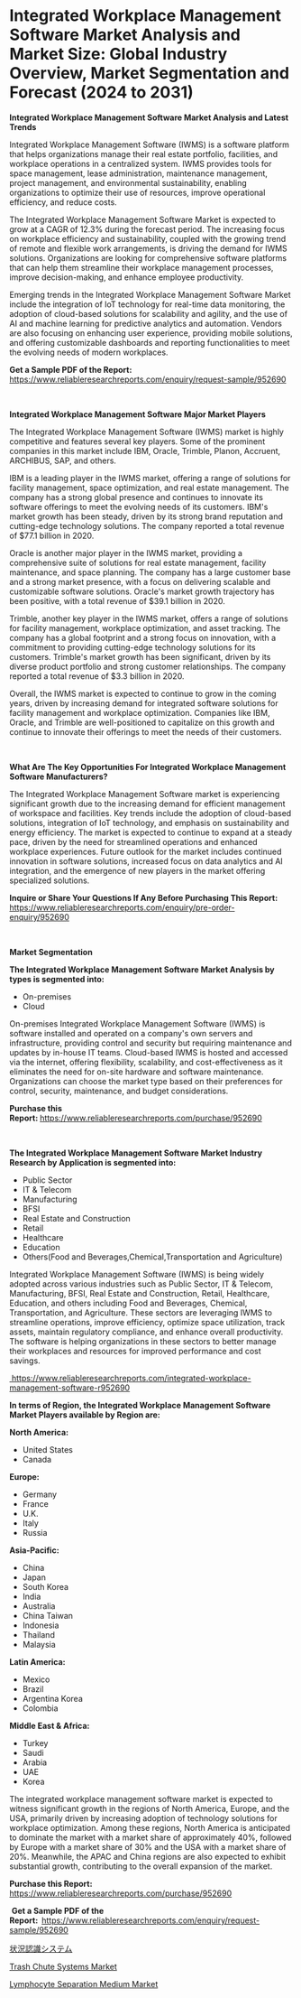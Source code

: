 <p><h1>Integrated Workplace Management Software Market Analysis and Market Size: Global Industry Overview, Market Segmentation and Forecast (2024 to 2031)</h1></p><p><strong>Integrated Workplace Management Software Market Analysis and Latest Trends</strong></p>
<p><p>Integrated Workplace Management Software (IWMS) is a software platform that helps organizations manage their real estate portfolio, facilities, and workplace operations in a centralized system. IWMS provides tools for space management, lease administration, maintenance management, project management, and environmental sustainability, enabling organizations to optimize their use of resources, improve operational efficiency, and reduce costs.</p><p>The Integrated Workplace Management Software Market is expected to grow at a CAGR of 12.3% during the forecast period. The increasing focus on workplace efficiency and sustainability, coupled with the growing trend of remote and flexible work arrangements, is driving the demand for IWMS solutions. Organizations are looking for comprehensive software platforms that can help them streamline their workplace management processes, improve decision-making, and enhance employee productivity.</p><p>Emerging trends in the Integrated Workplace Management Software Market include the integration of IoT technology for real-time data monitoring, the adoption of cloud-based solutions for scalability and agility, and the use of AI and machine learning for predictive analytics and automation. Vendors are also focusing on enhancing user experience, providing mobile solutions, and offering customizable dashboards and reporting functionalities to meet the evolving needs of modern workplaces.</p></p>
<p><strong>Get a Sample PDF of the Report:&nbsp;</strong> <a href="https://www.reliableresearchreports.com/enquiry/request-sample/952690">https://www.reliableresearchreports.com/enquiry/request-sample/952690</a></p>
<p>&nbsp;</p>
<p><strong>Integrated Workplace Management Software Major Market Players</strong></p>
<p><p>The Integrated Workplace Management Software (IWMS) market is highly competitive and features several key players. Some of the prominent companies in this market include IBM, Oracle, Trimble, Planon, Accruent, ARCHIBUS, SAP, and others.</p><p>IBM is a leading player in the IWMS market, offering a range of solutions for facility management, space optimization, and real estate management. The company has a strong global presence and continues to innovate its software offerings to meet the evolving needs of its customers. IBM's market growth has been steady, driven by its strong brand reputation and cutting-edge technology solutions. The company reported a total revenue of $77.1 billion in 2020.</p><p>Oracle is another major player in the IWMS market, providing a comprehensive suite of solutions for real estate management, facility maintenance, and space planning. The company has a large customer base and a strong market presence, with a focus on delivering scalable and customizable software solutions. Oracle's market growth trajectory has been positive, with a total revenue of $39.1 billion in 2020.</p><p>Trimble, another key player in the IWMS market, offers a range of solutions for facility management, workplace optimization, and asset tracking. The company has a global footprint and a strong focus on innovation, with a commitment to providing cutting-edge technology solutions for its customers. Trimble's market growth has been significant, driven by its diverse product portfolio and strong customer relationships. The company reported a total revenue of $3.3 billion in 2020.</p><p>Overall, the IWMS market is expected to continue to grow in the coming years, driven by increasing demand for integrated software solutions for facility management and workplace optimization. Companies like IBM, Oracle, and Trimble are well-positioned to capitalize on this growth and continue to innovate their offerings to meet the needs of their customers.</p></p>
<p>&nbsp;</p>
<p><strong>What Are The Key Opportunities For Integrated Workplace Management Software Manufacturers?</strong></p>
<p><p>The Integrated Workplace Management Software market is experiencing significant growth due to the increasing demand for efficient management of workspace and facilities. Key trends include the adoption of cloud-based solutions, integration of IoT technology, and emphasis on sustainability and energy efficiency. The market is expected to continue to expand at a steady pace, driven by the need for streamlined operations and enhanced workplace experiences. Future outlook for the market includes continued innovation in software solutions, increased focus on data analytics and AI integration, and the emergence of new players in the market offering specialized solutions.</p></p>
<p><strong>Inquire or Share Your Questions If Any Before Purchasing This Report:</strong> <a href="https://www.reliableresearchreports.com/enquiry/pre-order-enquiry/952690">https://www.reliableresearchreports.com/enquiry/pre-order-enquiry/952690</a></p>
<p>&nbsp;</p>
<p><strong>Market Segmentation</strong></p>
<p><strong>The Integrated Workplace Management Software Market Analysis by types is segmented into:</strong></p>
<p><ul><li>On-premises</li><li>Cloud</li></ul></p>
<p><p>On-premises Integrated Workplace Management Software (IWMS) is software installed and operated on a company's own servers and infrastructure, providing control and security but requiring maintenance and updates by in-house IT teams. Cloud-based IWMS is hosted and accessed via the internet, offering flexibility, scalability, and cost-effectiveness as it eliminates the need for on-site hardware and software maintenance. Organizations can choose the market type based on their preferences for control, security, maintenance, and budget considerations.</p></p>
<p><strong>Purchase this Report:&nbsp;</strong><a href="https://www.reliableresearchreports.com/purchase/952690">https://www.reliableresearchreports.com/purchase/952690</a></p>
<p>&nbsp;</p>
<p><strong>The Integrated Workplace Management Software Market Industry Research by Application is segmented into:</strong></p>
<p><ul><li>Public Sector</li><li>IT & Telecom</li><li>Manufacturing</li><li>BFSI</li><li>Real Estate and Construction</li><li>Retail</li><li>Healthcare</li><li>Education</li><li>Others(Food and Beverages,Chemical,Transportation and Agriculture)</li></ul></p>
<p><p>Integrated Workplace Management Software (IWMS) is being widely adopted across various industries such as Public Sector, IT & Telecom, Manufacturing, BFSI, Real Estate and Construction, Retail, Healthcare, Education, and others including Food and Beverages, Chemical, Transportation, and Agriculture. These sectors are leveraging IWMS to streamline operations, improve efficiency, optimize space utilization, track assets, maintain regulatory compliance, and enhance overall productivity. The software is helping organizations in these sectors to better manage their workplaces and resources for improved performance and cost savings.</p></p>
<p><a href="https://www.reliableresearchreports.com/integrated-workplace-management-software-r952690">&nbsp;https://www.reliableresearchreports.com/integrated-workplace-management-software-r952690</a></p>
<p><strong>In terms of Region, the Integrated Workplace Management Software Market Players available by Region are:</strong></p>
<p>
    <p> <strong> North America: </strong>
        <ul>
            <li>United States</li>
            <li>Canada</li>
        </ul>
        </p> 
    <p> <strong> Europe: </strong>
        <ul>
            <li>Germany</li>
            <li>France</li>
            <li>U.K.</li>
            <li>Italy</li>
            <li>Russia</li>
        </ul>
        </p> 
    <p> <strong> Asia-Pacific: </strong>
        <ul>
            <li>China</li>
            <li>Japan</li>
            <li>South Korea</li>
            <li>India</li>
            <li>Australia</li>
            <li>China Taiwan</li>
            <li>Indonesia</li>
            <li>Thailand</li>
            <li>Malaysia</li>
        </ul>
        </p> 
    <p> <strong> Latin America: </strong>
        <ul>
            <li>Mexico</li>
            <li>Brazil</li>
            <li>Argentina Korea</li>
            <li>Colombia</li>
        </ul>
        </p> 
    <p> <strong> Middle East & Africa: </strong>
        <ul>
            <li>Turkey</li>
            <li>Saudi</li>
            <li>Arabia</li>
            <li>UAE</li>
            <li>Korea</li>
        </ul>
    </p>
    </p>
<p><p>The integrated workplace management software market is expected to witness significant growth in the regions of North America, Europe, and the USA, primarily driven by increasing adoption of technology solutions for workplace optimization. Among these regions, North America is anticipated to dominate the market with a market share of approximately 40%, followed by Europe with a market share of 30% and the USA with a market share of 20%. Meanwhile, the APAC and China regions are also expected to exhibit substantial growth, contributing to the overall expansion of the market.</p></p>
<p><strong>Purchase this Report: </strong><a href="https://www.reliableresearchreports.com/purchase/952690">https://www.reliableresearchreports.com/purchase/952690</a></p>
<p>&nbsp;<strong>Get a Sample PDF of the Report:&nbsp;&nbsp;</strong><a href="https://www.reliableresearchreports.com/enquiry/request-sample/952690">https://www.reliableresearchreports.com/enquiry/request-sample/952690</a></p>
<p><strong></strong></p>
<p><p><a href="https://github.com/pepo3k/Market-Research-Report-List-1/blob/main/338294454284.md">状況認識システム</a></p><p><a href="https://www.linkedin.com/pulse/trash-chute-systems-market-report-reveals-latest-trends-growth-iospf">Trash Chute Systems Market</a></p><p><a href="https://www.linkedin.com/pulse/lymphocyte-separation-medium-market-analysis-its-cagr-segmentation-wmwmf">Lymphocyte Separation Medium Market</a></p></p>